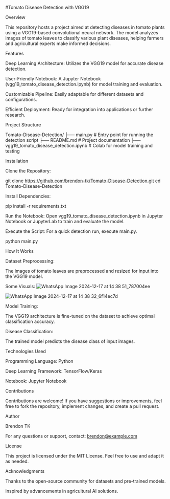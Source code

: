 #Tomato Disease Detection with VGG19

Overview

This repository hosts a project aimed at detecting diseases in tomato plants using a VGG19-based convolutional neural network. The model analyzes images of tomato leaves to classify various plant diseases, helping farmers and agricultural experts make informed decisions.

Features

Deep Learning Architecture: Utilizes the VGG19 model for accurate disease detection.

User-Friendly Notebook: A Jupyter Notebook (vgg19_tomato_disease_detection.ipynb) for model training and evaluation.

Customizable Pipeline: Easily adaptable for different datasets and configurations.

Efficient Deployment: Ready for integration into applications or further research.

Project Structure

Tomato-Disease-Detection/
├── main.py                           # Entry point for running the detection script
├── README.md                         # Project documentation
├── vgg19_tomato_disease_detection.ipynb # Colab for model training and testing

Installation

Clone the Repository:

git clone https://github.com/brendon-tk/Tomato-Disease-Detection.git
cd Tomato-Disease-Detection

Install Dependencies:

pip install -r requirements.txt

Run the Notebook:
Open vgg19_tomato_disease_detection.ipynb in Jupyter Notebook or JupyterLab to train and evaluate the model.

Execute the Script:
For a quick detection run, execute main.py.

python main.py

How It Works

Dataset Preprocessing:

The images of tomato leaves are preprocessed and resized for input into the VGG19 model.

Some Visuals:
![WhatsApp Image 2024-12-17 at 14 38 51_787004ee](https://github.com/user-attachments/assets/cb6024e7-86ab-480b-bf27-f9c80c4aebfb)

![WhatsApp Image 2024-12-17 at 14 38 32_6f14ec7d](https://github.com/user-attachments/assets/dfceb8e3-8b4b-45ee-ac93-70e6c3d7a3b8)

Model Training:

The VGG19 architecture is fine-tuned on the dataset to achieve optimal classification accuracy.

Disease Classification:

The trained model predicts the disease class of input images.

Technologies Used

Programming Language: Python

Deep Learning Framework: TensorFlow/Keras

Notebook: Jupyter Notebook

Contributions

Contributions are welcome! If you have suggestions or improvements, feel free to fork the repository, implement changes, and create a pull request.

Author

Brendon TK

For any questions or support, contact: brendon@example.com

License

This project is licensed under the MIT License. Feel free to use and adapt it as needed.

Acknowledgments

Thanks to the open-source community for datasets and pre-trained models.

Inspired by advancements in agricultural AI solutions.

